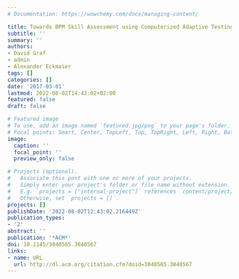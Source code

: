 ```yaml
---
# Documentation: https://wowchemy.com/docs/managing-content/

title: Towards BPM Skill Assessment using Computerized Adaptive Testing
subtitle: ''
summary: ''
authors:
- David Graf
- admin
- Alexander Eckmaier
tags: []
categories: []
date: '2017-03-01'
lastmod: 2022-08-02T14:43:02+02:00
featured: false
draft: false

# Featured image
# To use, add an image named `featured.jpg/png` to your page's folder.
# Focal points: Smart, Center, TopLeft, Top, TopRight, Left, Right, BottomLeft, Bottom, BottomRight.
image:
  caption: ''
  focal_point: ''
  preview_only: false

# Projects (optional).
#   Associate this post with one or more of your projects.
#   Simply enter your project's folder or file name without extension.
#   E.g. `projects = ["internal-project"]` references `content/project/deep-learning/index.md`.
#   Otherwise, set `projects = []`.
projects: []
publishDate: '2022-08-02T12:43:02.216449Z'
publication_types:
- '2'
abstract: ''
publication: '*ACM*'
doi: 10.1145/3040565.3040567
links:
- name: URL
  url: http://dl.acm.org/citation.cfm?doid=3040565.3040567
---
```

